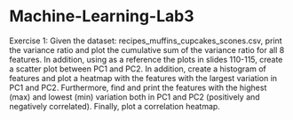 # Machine-Learning-Lab3

 Exercise 1:
 Given the dataset: recipes_muffins_cupcakes_scones.csv, print the variance ratio and plot the
 cumulative sum of the variance ratio for all 8 features. In addition, using as a reference the plots
 in slides 110-115, create a scatter plot between PC1 and PC2. In addition, create a histogram
 of features and plot a heatmap with the features with the largest variation in PC1 and PC2.
 Furthermore, find and print the features with the highest (max) and lowest (min) variation both
 in PC1 and PC2 (positively and negatively correlated). Finally, plot a correlation heatmap.
